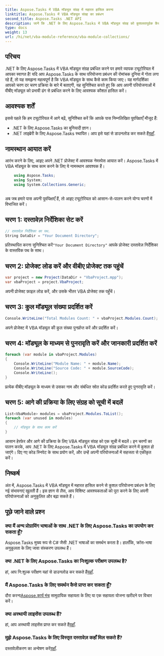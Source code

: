```yaml
---
title: Aspose.Tasks में VBA मॉड्यूल संग्रह में महारत हासिल करना
linktitle: Aspose.Tasks में VBA मॉड्यूल संग्रह का प्रबंधन
second_title: Aspose.Tasks .NET API
description: जानें कि .NET के लिए Aspose.Tasks में VBA मॉड्यूल संग्रह को कुशलतापूर्वक कैसे प्रबंधित किया जाए। आपकी परियोजनाओं में निर्बाध एकीकरण के लिए चरण-दर-चरण मार्गदर्शिका।
type: docs
weight: 13
url: /hi/net/vba-module-reference/vba-module-collections/
---
```

## परिचय
.NET के लिए Aspose.Tasks में VBA मॉड्यूल संग्रह प्रबंधित करने पर हमारे व्यापक ट्यूटोरियल में आपका स्वागत है! यदि आप Aspose.Tasks के साथ परियोजना प्रबंधन की रोमांचक दुनिया में गोता लगा रहे हैं, तो यह समझना महत्वपूर्ण है कि VBA मॉड्यूल के साथ कैसे काम किया जाए। यह मार्गदर्शिका आपको चरण दर चरण प्रक्रिया के बारे में बताएगी, यह सुनिश्चित करते हुए कि आप अपनी परियोजनाओं में वीबीए मॉड्यूल को प्रभावी ढंग से प्रबंधित करने के लिए आवश्यक कौशल हासिल करें।
## आवश्यक शर्तें
इससे पहले कि हम ट्यूटोरियल में आगे बढ़ें, सुनिश्चित करें कि आपके पास निम्नलिखित पूर्वापेक्षाएँ मौजूद हैं:
- .NET के लिए Aspose.Tasks का बुनियादी ज्ञान।
-  .NET लाइब्रेरी के लिए Aspose.Tasks स्थापित। आप इसे यहां से डाउनलोड कर सकते हैं[यहाँ](https://releases.aspose.com/tasks/net/).
## नामस्थान आयात करें
आरंभ करने के लिए, आइए अपने .NET प्रोजेक्ट में आवश्यक नेमस्पेस आयात करें। Aspose.Tasks में VBA मॉड्यूल के साथ काम करने के लिए ये नामस्थान आवश्यक हैं।
```csharp
    using Aspose.Tasks;
    using System;
    using System.Collections.Generic;
    
```
अब जब हमारे पास अपनी पूर्वापेक्षाएँ हैं, तो आइए ट्यूटोरियल को आसान-से-पालन करने योग्य चरणों में विभाजित करें।
## चरण 1: दस्तावेज़ निर्देशिका सेट करें
```csharp
// दस्तावेज़ निर्देशिका का पथ.
String DataDir = "Your Document Directory";
```
 प्रतिस्थापित करना सुनिश्चित करें`"Your Document Directory"` आपके प्रोजेक्ट दस्तावेज़ निर्देशिका के वास्तविक पथ के साथ।
## चरण 2: प्रोजेक्ट लोड करें और वीबीए प्रोजेक्ट तक पहुंचें
```csharp
var project = new Project(DataDir + "VbaProject.mpp");
var vbaProject = project.VbaProject;
```
अपनी प्रोजेक्ट फ़ाइल लोड करें, और उसके भीतर VBA प्रोजेक्ट तक पहुँचें।
## चरण 3: कुल मॉड्यूल संख्या प्रदर्शित करें
```csharp
Console.WriteLine("Total Modules Count: " + vbaProject.Modules.Count);
```
अपने प्रोजेक्ट में VBA मॉड्यूल की कुल संख्या पुनर्प्राप्त करें और प्रदर्शित करें।
## चरण 4: मॉड्यूल के माध्यम से पुनरावृति करें और जानकारी प्रदर्शित करें
```csharp
foreach (var module in vbaProject.Modules)
{
    Console.WriteLine("Module Name: " + module.Name);
    Console.WriteLine("Source Code: " + module.SourceCode);
    Console.WriteLine();
}
```
प्रत्येक वीबीए मॉड्यूल के माध्यम से उसका नाम और संबंधित स्रोत कोड प्रदर्शित करते हुए पुनरावृति करें।
## चरण 5: आगे की प्रक्रिया के लिए संग्रह को सूची में बदलें
```csharp
List<VbaModule> modules = vbaProject.Modules.ToList();
foreach (var unused in modules)
{
    // मॉड्यूल के साथ काम करें
}
```
आसान हेरफेर और आगे की प्रक्रिया के लिए VBA मॉड्यूल संग्रह को एक सूची में बदलें।
इन चरणों का पालन करके, आप .NET के लिए Aspose.Tasks में VBA मॉड्यूल संग्रह प्रबंधित करने में कुशल हो जाएंगे। दिए गए कोड स्निपेट के साथ प्रयोग करें, और उन्हें अपनी परियोजनाओं में सहजता से एकीकृत करें।
## निष्कर्ष
अंत में, Aspose.Tasks में VBA मॉड्यूल में महारत हासिल करने से कुशल परियोजना प्रबंधन के लिए नई संभावनाएं खुलती हैं। इस ज्ञान से लैस, आप विशिष्ट आवश्यकताओं को पूरा करने के लिए अपनी परियोजनाओं को अनुकूलित और बढ़ा सकते हैं।
## पूछे जाने वाले प्रश्न
### क्या मैं अन्य प्रोग्रामिंग भाषाओं के साथ .NET के लिए Aspose.Tasks का उपयोग कर सकता हूँ?
Aspose.Tasks मुख्य रूप से C# जैसी .NET भाषाओं का समर्थन करता है। हालाँकि, क्रॉस-भाषा अनुकूलता के लिए जावा संस्करण उपलब्ध हैं।
### क्या .NET के लिए Aspose.Tasks का निःशुल्क परीक्षण उपलब्ध है?
हां, आप नि:शुल्क परीक्षण यहां से डाउनलोड कर सकते हैं[यहाँ](https://releases.aspose.com/).
### मैं Aspose.Tasks के लिए समर्थन कैसे प्राप्त कर सकता हूँ?
 दौरा करना[Aspose.कार्य मंच](https://forum.aspose.com/c/tasks/15) सामुदायिक सहायता के लिए या एक सहायता योजना खरीदने पर विचार करें।
### क्या अस्थायी लाइसेंस उपलब्ध हैं?
 हां, आप अस्थायी लाइसेंस प्राप्त कर सकते हैं[यहाँ](https://purchase.aspose.com/temporary-license/).
### मुझे Aspose.Tasks के लिए विस्तृत दस्तावेज़ कहाँ मिल सकते हैं?
 दस्तावेज़ीकरण का अन्वेषण करें[यहाँ](https://reference.aspose.com/tasks/net/).